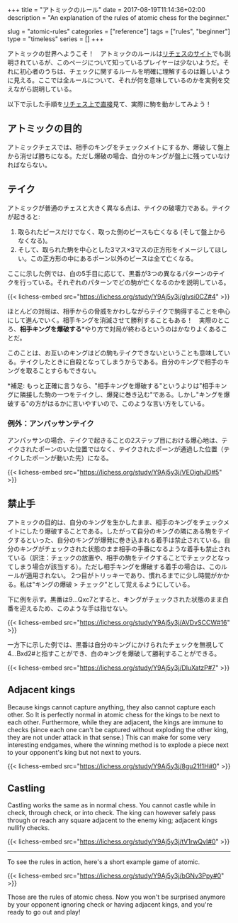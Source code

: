 +++
title = "アトミックのルール"
date = 2017-08-19T11:14:36+02:00
description = "An explanation of the rules of atomic chess for the beginner."

slug = "atomic-rules"
categories = ["reference"]
tags = ["rules", "beginner"]
type = "timeless"
series = []
+++

アトミックの世界へようこそ！　アトミックのルールは[リチェスのサイト](https://lichess.org/variant/atomic)でも説明されているが、このページについて知っているプレイヤーは少ないようだ。それに初心者のうちは、チェックに関するルールを明確に理解するのは難しいように見える。ここでは全ルールについて、それが何を意味しているのかを実例を交えながら説明している。<!--Welcome to atomic chess! The variant rules are also explained at [their own page on lichess](https://lichess.org/variant/atomic), but not many people know about that page, and the rules about checks may seem unclear at first. Presented here are all the rules with examples to show you what it all means.-->

以下で示した手順を[リチェス上で直接](https://lichess.org/study/Y9Aj5y3j/)見て、実際に駒を動かしてみよう！

## アトミックの目的 ##
アトミックチェスでは、相手のキングをチェックメイトにするか、爆破して盤上から消せば勝ちになる。ただし爆破の場合、自分のキングが盤上に残っていなければならない。<!--In atomic chess, you win by checkmating or exploding the enemy king, with your king remaining on the board.-->

## テイク ##

アトミックが普通のチェスと大きく異なる点は、テイクの破壊力である。テイクが起きると:<!--The most striking feature of atomic chess is the destructive power of captures. When a capture is played:-->

1. 取られたピースだけでなく、取った側のピースも亡くなる (そして盤上からなくなる)。
2. そして、取られた駒を中心とした3マス×3マスの正方形をイメージしてほしい。この正方形の中にあるポーン以外のピースは全て亡くなる。

ここに示した例では、白の5手目に応じて、黒番が3つの異なるパターンのテイクを行っている。それぞれのパターンでどの駒が亡くなるのかを説明している。<!--This example shows 3 different captures by black depending on white's 5th move, and explains which pieces die in each capture.-->

{{< lichess-embed src="https://lichess.org/study/Y9Aj5y3j/gIvsi0CZ#4" >}}


ほとんどの対局は、相手からの脅威をかわしながらテイクで駒得することを中心にして進んでいく。相手キングを消滅させて勝利することもある！　実際のところ、__相手キングを爆破する__\*やり方で対局が終わるというのはかなりよくあることだ。<!--Much of the game revolves around winning material (or the enemy king!) with captures while dodging your opponent's threats. In fact, __exploding the enemy king__\* is a fairly common way for the game to end.-->

このことは、お互いのキングはどの駒もテイクできないということも意味している。テイクしたときに自殺となってしまうからである。自分のキングで相手のキングを取ることすらもできない。<!--This also means that kings cannot capture anything, as they would die in the process. They can't even capture each other!-->

\*補足: もっと正確に言うなら、"相手キングを爆破する"というよりは"相手キングに隣接した駒の一つをテイクし、爆発に巻き込む"である。しかし"キングを爆破する"の方がはるかに言いやすいので、このような言い方をしている。<!--\*Pedantic note: Phrased more accurately, it would be "capturing a piece next to the enemy king, catching it in the explosion", but "exploding the king" is much easier to say.-->

### 例外：アンパッサンテイク ###
アンパッサンの場合、テイクで起きることの2ステップ目における爆心地は、テイクされたポーンのいた位置ではなく、テイクされたポーンが通過した位置（テイクしたポーンが動いた先）になる。<!--In the case of en passant, the 3x3 square in step 2 is not centred on the captured pawn, but on the square it bypassed (the square the capturing pawn moved to).-->

{{< lichess-embed src="https://lichess.org/study/Y9Aj5y3j/VEOjghJD#5" >}}


## 禁止手 ##

アトミックの目的は、自分のキングを生かしたまま、相手のキングをチェックメイトにしたり爆破することである。したがって自分のキングの隣にある駒をテイクするといった、自分のキングが爆発に巻き込まれる着手は禁止されている。自分のキングがチェックされた状態のまま相手の手番になるような着手も禁止されている（訳注：チェックの放置や、相手の駒をテイクすることでチェックとなってしまう場合が該当する）。ただし相手キングを爆破する着手の場合は、このルールが適用されない。
2つ目がトリッキーであり、慣れるまでに少し時間がかかる。私は"キングの爆破 \> チェック"として覚えるようにしている。<!--The goal in atomic chess is to checkmate or explode the enemy king while keeping your king alive. It is therefore illegal to play a move that explodes your own king, such as capturing a piece next to your king. It is also illegal to play a move that leaves your own king in check, unless you immediately explode the opponent's king.This second part is tricky, and takes a while to get used to. I remember it as "King explosion \> check".-->

下に例を示す。黒番は9...Qxc7とすると、キングがチェックされた状態のまま白番を迎えるため、このような手は指せない。<!--In this example, black cannot leave the king in check with 9...Qxc7.-->

{{< lichess-embed src="https://lichess.org/study/Y9Aj5y3j/AVDvSCCW#16" >}}

一方下に示した例では、黒番は自分のキングにかけられたチェックを無視して4...Bxd2#と指すことができ、白のキングを爆破して勝利することができる。<!--Whereas in this example, black can ignore the check on his king and win by exploding the enemy king with 4...Bxd2#.-->

{{< lichess-embed src="https://lichess.org/study/Y9Aj5y3j/DluXatzP#7" >}}


## Adjacent kings ##
Because kings cannot capture anything, they also cannot capture each other. So It is perfectly normal in atomic chess for the kings to be next to each other. Furthermore, while they are adjacent, the kings are immune to checks (since each one can't be captured without exploding the other king, they are not under attack in that sense.) This can make for some very interesting endgames, where the winning method is to explode a piece next to your opponent's king but not next to yours.

{{< lichess-embed src="https://lichess.org/study/Y9Aj5y3j/8gu21f1H#0" >}}


## Castling ##
Castling works the same as in normal chess. You cannot castle while in check, through check, or into check. The king can however safely pass through or reach any square adjacent to the enemy king; adjacent kings nullify checks.

{{< lichess-embed src="https://lichess.org/study/Y9Aj5y3j/tV1rwQvI#0" >}}

---------

To see the rules in action, here's a short example game of atomic.

{{< lichess-embed src="https://lichess.org/study/Y9Aj5y3j/bGNv3Ppy#0" >}}

Those are the rules of atomic chess. Now you won't be surprised anymore by your opponent ignoring check or having adjacent kings, and you're ready to go out and play!